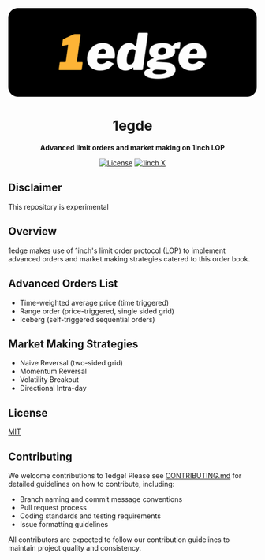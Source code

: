 <div align="center">
  <img border-radius="25px" max-height="250px" src="./banner.png" />
  <h1>1egde</h1>
  <p>
    <strong>Advanced limit orders and market making on 1inch LOP</strong>
  </p>
  <p>
    <a href="https://opensource.org/licenses/MIT"><img alt="License" src="https://img.shields.io/badge/license-MIT-000000?style=flat-square&logo=open-source-initiative&logoColor=white&labelColor=4c9c3d" width="auto"/></a>
    <a href="https://x.com/1inch"><img alt="1inch X" src="https://img.shields.io/badge/@1inch-000000?style=flat-square&logo=x&logoColor=white" width="auto"/></a>
    </p>
</div>

## Disclaimer

This repository is experimental

## Overview

1edge makes use of 1inch's limit order protocol (LOP) to implement advanced orders and market making strategies catered to this order book.

## Advanced Orders List

- Time-weighted average price (time triggered)
- Range order (price-triggered, single sided grid)
- Iceberg (self-triggered sequential orders)

## Market Making Strategies

- Naive Reversal (two-sided grid)
- Momentum Reversal
- Volatility Breakout
- Directional Intra-day

## License

[MIT](LICENSE)

## Contributing

We welcome contributions to 1edge! Please see [CONTRIBUTING.md](CONTRIBUTING.md) for detailed guidelines on how to contribute, including:

- Branch naming and commit message conventions
- Pull request process
- Coding standards and testing requirements
- Issue formatting guidelines

All contributors are expected to follow our contribution guidelines to maintain project quality and consistency.
